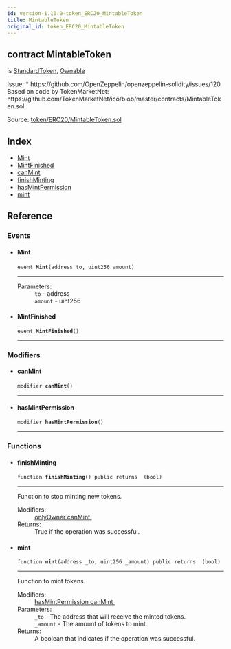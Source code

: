 ```yaml
---
id: version-1.10.0-token_ERC20_MintableToken
title: MintableToken
original_id: token_ERC20_MintableToken
---
```


<div class="contract-doc"><div class="contract"><h2 class="contract-header"><span class="contract-kind">contract</span> MintableToken</h2><p class="base-contracts"><span>is</span> <a href="token_ERC20_StandardToken.html">StandardToken</a><span>, </span><a href="ownership_Ownable.html">Ownable</a></p><p class="description">Issue: * https://github.com/OpenZeppelin/openzeppelin-solidity/issues/120 Based on code by TokenMarketNet: https://github.com/TokenMarketNet/ico/blob/master/contracts/MintableToken.sol.</p><div class="source">Source: <a href="https://github.com/OpenZeppelin/zeppelin-solidity/blob/v1.10.0/contracts/token/ERC20/MintableToken.sol" target="_blank">token/ERC20/MintableToken.sol</a></div></div><div class="index"><h2>Index</h2><ul><li><a href="token_ERC20_MintableToken.html#Mint">Mint</a></li><li><a href="token_ERC20_MintableToken.html#MintFinished">MintFinished</a></li><li><a href="token_ERC20_MintableToken.html#canMint">canMint</a></li><li><a href="token_ERC20_MintableToken.html#finishMinting">finishMinting</a></li><li><a href="token_ERC20_MintableToken.html#hasMintPermission">hasMintPermission</a></li><li><a href="token_ERC20_MintableToken.html#mint">mint</a></li></ul></div><div class="reference"><h2>Reference</h2><div class="events"><h3>Events</h3><ul><li><div class="item event"><span id="Mint" class="anchor-marker"></span><h4 class="name">Mint</h4><div class="body"><code class="signature">event <strong>Mint</strong><span>(address to, uint256 amount) </span></code><hr/><dl><dt><span class="label-parameters">Parameters:</span></dt><dd><div><code>to</code> - address</div><div><code>amount</code> - uint256</div></dd></dl></div></div></li><li><div class="item event"><span id="MintFinished" class="anchor-marker"></span><h4 class="name">MintFinished</h4><div class="body"><code class="signature">event <strong>MintFinished</strong><span>() </span></code><hr/></div></div></li></ul></div><div class="modifiers"><h3>Modifiers</h3><ul><li><div class="item modifier"><span id="canMint" class="anchor-marker"></span><h4 class="name">canMint</h4><div class="body"><code class="signature">modifier <strong>canMint</strong><span>() </span></code><hr/></div></div></li><li><div class="item modifier"><span id="hasMintPermission" class="anchor-marker"></span><h4 class="name">hasMintPermission</h4><div class="body"><code class="signature">modifier <strong>hasMintPermission</strong><span>() </span></code><hr/></div></div></li></ul></div><div class="functions"><h3>Functions</h3><ul><li><div class="item function"><span id="finishMinting" class="anchor-marker"></span><h4 class="name">finishMinting</h4><div class="body"><code class="signature">function <strong>finishMinting</strong><span>() </span><span>public </span><span>returns  (bool) </span></code><hr/><div class="description"><p>Function to stop minting new tokens.</p></div><dl><dt><span class="label-modifiers">Modifiers:</span></dt><dd><a href="ownership_Ownable.html#onlyOwner">onlyOwner </a><a href="token_ERC20_MintableToken.html#canMint">canMint </a></dd><dt><span class="label-return">Returns:</span></dt><dd>True if the operation was successful.</dd></dl></div></div></li><li><div class="item function"><span id="mint" class="anchor-marker"></span><h4 class="name">mint</h4><div class="body"><code class="signature">function <strong>mint</strong><span>(address _to, uint256 _amount) </span><span>public </span><span>returns  (bool) </span></code><hr/><div class="description"><p>Function to mint tokens.</p></div><dl><dt><span class="label-modifiers">Modifiers:</span></dt><dd><a href="token_ERC20_MintableToken.html#hasMintPermission">hasMintPermission </a><a href="token_ERC20_MintableToken.html#canMint">canMint </a></dd><dt><span class="label-parameters">Parameters:</span></dt><dd><div><code>_to</code> - The address that will receive the minted tokens.</div><div><code>_amount</code> - The amount of tokens to mint.</div></dd><dt><span class="label-return">Returns:</span></dt><dd>A boolean that indicates if the operation was successful.</dd></dl></div></div></li></ul></div></div></div>
